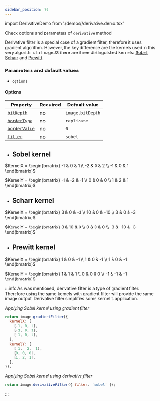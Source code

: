 ```yaml
---
sidebar_position: 70
---
```


import DerivativeDemo from './demos//derivative.demo.tsx'

[Check options and parameters of `derivative` method](https://image-js.github.io/image-js-typescript/classes/Image.html#derivativeFilter 'link on github io')

Derivative filter is a special case of a gradient filter, therefore it uses gradient algorithm. However, the key difference are the kernels used in this very algorithm. In ImageJS there are three distinguished kernels: [Sobel](https://en.wikipedia.org/wiki/Sobel_operator 'wikipedia link on Sobel kernel'), [Scharr](https://en.wikipedia.org/wiki/Sobel_operator#Alternative_operators 'wikipedia link on Scharr operator') and [Prewitt](https://en.wikipedia.org/wiki/Prewitt_operator 'wikipedia link on Prewitt kernel').

<DerivativeDemo />

### Parameters and default values

- `options`

#### Options

| Property                                                                                                            | Required | Default value    |
| ------------------------------------------------------------------------------------------------------------------- | -------- | ---------------- |
| [`bitDepth`](https://image-js.github.io/image-js-typescript/interfaces/DerivativeFilterOptions.html#bitDepth)       | no       | `image.bitDepth` |
| [`borderType`](https://image-js.github.io/image-js-typescript/interfaces/DerivativeFilterOptions.html#borderType)   | no       | `replicate`      |
| [`borderValue`](https://image-js.github.io/image-js-typescript/interfaces/DerivativeFilterOptions.html#borderValue) | no       | `0`              |
| [`filter`](https://image-js.github.io/image-js-typescript/interfaces/DerivativeFilterOptions.html#filter)           | no       | `sobel`          |

- ## Sobel kernel

$KernelX = \begin{bmatrix}
-1 & 0 & 1 \\
-2 & 0 & 2 \\
-1 & 0 & 1
\end{bmatrix}$

$KernelY = \begin{bmatrix}
-1 & -2 & -1 \\
0 & 0 & 0 \\
1 & 2 & 1
\end{bmatrix}$

- ## Scharr kernel

$KernelX = \begin{bmatrix}
3 & 0 & -3 \\
10 & 0 & -10 \\
3 & 0 & -3
\end{bmatrix}$

$KernelY = \begin{bmatrix}
3 & 10 & 3 \\
0 & 0 & 0 \\
-3 & -10 & -3
\end{bmatrix}$

- ## Prewitt kernel

$KernelX = \begin{bmatrix}
1 & 0 & -1 \\
1 & 0 & -1 \\
1 & 0 & -1
\end{bmatrix}$

$KernelY = \begin{bmatrix}
1 & 1 & 1 \\
0 & 0 & 0 \\
-1 & -1 & -1
\end{bmatrix}$

:::info
As was mentioned, derivative filter is a type of gradient filter. Therefore using the same kernels with gradient filter will provide the same image output. Derivative filter simplifies some kernel's application.

_Applying Sobel kernel using gradient filter_

```js
return image.gradientFilter({
  kernelX: [
    [-1, 0, 1],
    [-2, 0, 2],
    [-1, 0, 1],
  ],
  kernelY: [
    [-1, -2, -1],
    [0, 0, 0],
    [1, 2, 1],
  ],
});
```

_Applying Sobel kernel using derivative filter_

```js
return image.derivativeFilter({ filter: 'sobel' });
```

:::
